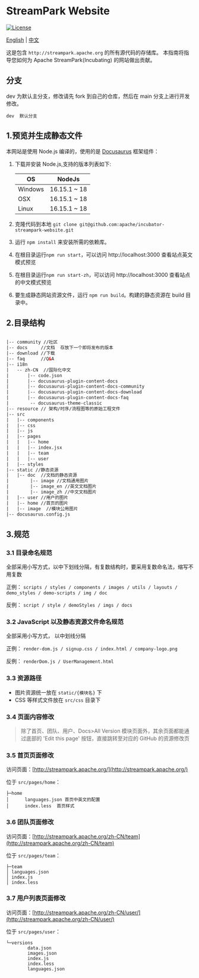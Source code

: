 # StreamPark Website

[![License](https://img.shields.io/badge/license-Apache%202-4EB1BA.svg)](https://www.apache.org/licenses/LICENSE-2.0.html)

[English](README.md) | [中文](README_ZH.md)

这是包含 `http://streampark.apache.org` 的所有源代码的存储库。
本指南将指导您如何为 Apache StreamPark(Incubating) 的网站做出贡献。

## 分支

dev 为默认主分支，修改请先 fork 到自己的仓库，然后在 main 分支上进行开发修改。

```
dev  默认分支
```

## 1.预览并生成静态文件

本网站是使用 Node.js 编译的，使用的是 [Docusaurus](https://docusaurus.io/) 框架组件：

1. 下载并安装 Node.js,支持的版本列表如下:
   
   |  OS     | NodeJs       | 
   |  ----   | ----         |
   | Windows | 16.15.1 ~ 18 |
   | OSX     | 16.15.1 ~ 18 |
   | Linux   | 16.15.1 ~ 18 |
   
2. 克隆代码到本地 `git clone git@github.com:apache/incubator-streampark-website.git`
2. 运行 `npm install` 来安装所需的依赖库。
3. 在根目录运行`npm run start`，可以访问 http://localhost:3000 查看站点英文模式预览
4. 在根目录运行`npm run start-zh`，可以访问 http://localhost:3000 查看站点的中文模式预览
5. 要生成静态网站资源文件，运行 `npm run build`。构建的静态资源在 build 目录中。

## 2.目录结构

```html

|-- community //社区
|-- docs     //文档  存放下一个即将发布的版本
|-- download //下载
|-- faq      //Q&A
|-- i18n
|   -- zh-CN  //国际化中文
|       |-- code.json
|       |-- docusaurus-plugin-content-docs
|       |-- docusaurus-plugin-content-docs-community
|       |-- docusaurus-plugin-content-docs-download
|       |-- docusaurus-plugin-content-docs-faq
|        -- docusaurus-theme-classic
|-- resource // 架构/时序/流程图等的原始工程文件
|-- src
|   |-- components
|   |-- css
|   |-- js
|   |-- pages
|   |   |-- home
|   |   |-- index.jsx
|   |   |-- team
|   |   |-- user
|   |-- styles
|-- static //静态资源
|   |-- doc  //文档的静态资源
|        |-- image //文档通用图片
|        |-- image_en //英文文档图片
|        |-- image_zh //中文文档图片
|   |-- user //用户的图片
|   |-- home //首页的图片
|   |-- image  //模块公用图片
|-- docusaurus.config.js

```

## 3.规范

### 3.1 目录命名规范

全部采用小写方式，以中下划线分隔，有复数结构时，要采用复数命名法，缩写不用复数

正例： `scripts / styles / components / images / utils / layouts / demo_styles / demo-scripts / img / doc`

反例： `script / style / demoStyles / imgs / docs`

### 3.2 JavaScript 以及静态资源文件命名规范

全部采用小写方式， 以中划线分隔

正例： `render-dom.js / signup.css / index.html / company-logo.png`

反例： `renderDom.js / UserManagement.html`

### 3.3 资源路径

* 图片资源统一放在 `static/{模块名}` 下
* CSS 等样式文件放在 `src/css` 目录下

### 3.4 页面内容修改

> 除了首页、团队、用户、Docs>All Version 模块页面外，其余页面都能通过底部的 'Edit this page' 按钮，直接跳转至对应的 GitHub 的资源修改页

### 3.5 首页页面修改

访问页面：[http://streampark.apache.org/](http://streampark.apache.org/)

位于 `src/pages/home`：

```
├─home
│      languages.json 首页中英文的配置
│      index.less  首页样式
```

### 3.6 团队页面修改

访问页面：[http://streampark.apache.org/zh-CN/team](http://streampark.apache.org/zh-CN/team)

位于 `src/pages/team`：

```
├─team
│ languages.json
│ index.js
│ index.less
```

### 3.7  用户列表页面修改

访问页面：[http://streampark.apache.org/zh-CN/user/](http://streampark.apache.org/zh-CN/user/)

位于 `src/pages/user`：

```
└─versions
        data.json
        images.json
        index.js
        index.less
        languages.json
```
